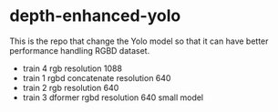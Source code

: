 # depth-enhanced-yolo
This is the repo that change the Yolo model so that it can have better performance handling RGBD dataset.
- train 4 rgb resolution 1088
- train 1 rgbd concatenate resolution 640
- train 2 rgb resolution 640
- train 3 dformer rgbd resolution 640 small model
